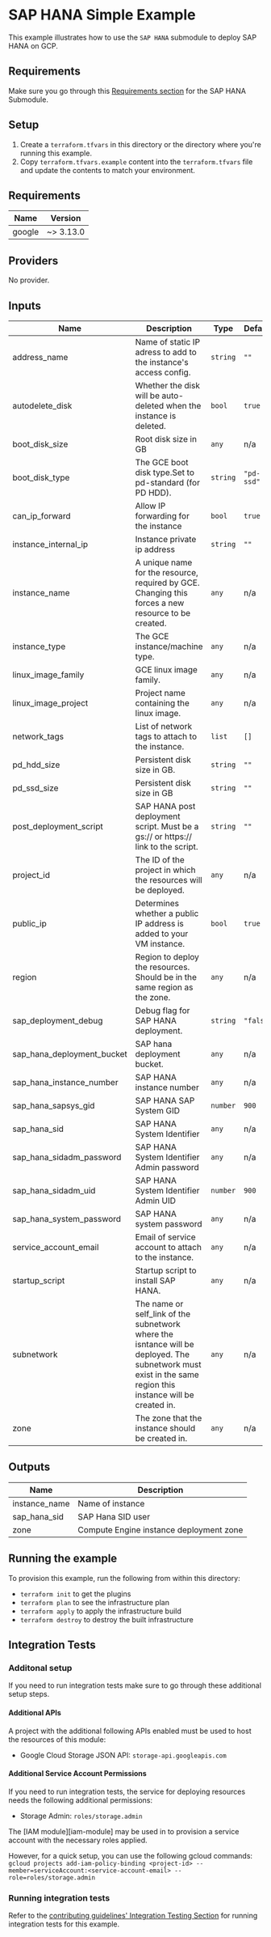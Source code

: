 # SAP HANA Simple Example

This example illustrates how to use the `SAP HANA` submodule to deploy SAP HANA on GCP.

## Requirements
Make sure you go through this [Requirements section](../../modules/sap_hana/README.md#requirements) for the SAP HANA Submodule.

## Setup

1. Create a `terraform.tfvars` in this directory or the directory where you're running this example.
2. Copy `terraform.tfvars.example` content into the `terraform.tfvars` file and update the contents to match your environment.


[^]: (autogen_docs_start)

## Requirements

| Name | Version |
|------|---------|
| google | ~> 3.13.0 |

## Providers

No provider.

## Inputs

| Name | Description | Type | Default | Required |
|------|-------------|------|---------|:--------:|
| address\_name | Name of static IP adress to add to the instance's access config. | `string` | `""` | no |
| autodelete\_disk | Whether the disk will be auto-deleted when the instance is deleted. | `bool` | `true` | no |
| boot\_disk\_size | Root disk size in GB | `any` | n/a | yes |
| boot\_disk\_type | The GCE boot disk type.Set to pd-standard (for PD HDD). | `string` | `"pd-ssd"` | no |
| can\_ip\_forward | Allow IP forwarding for the instance | `bool` | `true` | no |
| instance\_internal\_ip | Instance private ip address | `string` | `""` | no |
| instance\_name | A unique name for the resource, required by GCE. Changing this forces a new resource to be created. | `any` | n/a | yes |
| instance\_type | The GCE instance/machine type. | `any` | n/a | yes |
| linux\_image\_family | GCE linux image family. | `any` | n/a | yes |
| linux\_image\_project | Project name containing the linux image. | `any` | n/a | yes |
| network\_tags | List of network tags to attach to the instance. | `list` | `[]` | no |
| pd\_hdd\_size | Persistent disk size in GB. | `string` | `""` | no |
| pd\_ssd\_size | Persistent disk size in GB | `string` | `""` | no |
| post\_deployment\_script | SAP HANA post deployment script. Must be a gs:// or https:// link to the script. | `string` | `""` | no |
| project\_id | The ID of the project in which the resources will be deployed. | `any` | n/a | yes |
| public\_ip | Determines whether a public IP address is added to your VM instance. | `bool` | `true` | no |
| region | Region to deploy the resources. Should be in the same region as the zone. | `any` | n/a | yes |
| sap\_deployment\_debug | Debug flag for SAP HANA deployment. | `string` | `"false"` | no |
| sap\_hana\_deployment\_bucket | SAP hana deployment bucket. | `any` | n/a | yes |
| sap\_hana\_instance\_number | SAP HANA instance number | `any` | n/a | yes |
| sap\_hana\_sapsys\_gid | SAP HANA SAP System GID | `number` | `900` | no |
| sap\_hana\_sid | SAP HANA System Identifier | `any` | n/a | yes |
| sap\_hana\_sidadm\_password | SAP HANA System Identifier Admin password | `any` | n/a | yes |
| sap\_hana\_sidadm\_uid | SAP HANA System Identifier Admin UID | `number` | `900` | no |
| sap\_hana\_system\_password | SAP HANA system password | `any` | n/a | yes |
| service\_account\_email | Email of service account to attach to the instance. | `any` | n/a | yes |
| startup\_script | Startup script to install SAP HANA. | `any` | n/a | yes |
| subnetwork | The name or self\_link of the subnetwork where the isntance will be deployed. The subnetwork must exist in the same region this instance will be created in. | `any` | n/a | yes |
| zone | The zone that the instance should be created in. | `any` | n/a | yes |

## Outputs

| Name | Description |
|------|-------------|
| instance\_name | Name of instance |
| sap\_hana\_sid | SAP Hana SID user |
| zone | Compute Engine instance deployment zone |

[^]: (autogen_docs_end)

## Running the example

To provision this example, run the following from within this directory:
- `terraform init` to get the plugins
- `terraform plan` to see the infrastructure plan
- `terraform apply` to apply the infrastructure build
- `terraform destroy` to destroy the built infrastructure


## Integration Tests


### Additonal setup
If you need to run integration tests make sure to go through these additional setup steps.


#### Additional APIs
 A project with the additional following APIs enabled must be used to host the
resources of this module:

- Google Cloud Storage JSON API: `storage-api.googleapis.com`


#### Additional Service Account Permissions
If you need to run integration tests, the service for deploying resources needs the following additional permissions:

- Storage Admin: `roles/storage.admin`

The [IAM module][iam-module] may be used in to provision a
service account with the necessary roles applied.

 However, for a quick setup, you can use the following gcloud commands:
   `gcloud projects add-iam-policy-binding <project-id> --member=serviceAccount:<service-account-email> --role=roles/storage.admin`

### Running integration tests

Refer to the [contributing guidelines' Integration Testing Section](../../CONTRIBUTING.md#integration-test) for running integration tests for this example.
